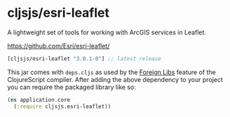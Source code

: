 # cljsjs/esri-leaflet

A lightweight set of tools for working with ArcGIS services in Leaflet.

https://github.com/Esri/esri-leaflet/

[](dependency)
```clojure
[cljsjs/esri-leaflet "3.0.1-0"] ;; latest release
```
[](/dependency)

This jar comes with `deps.cljs` as used by the [Foreign Libs][flibs] feature
of the ClojureScript compiler. After adding the above dependency to your project
you can require the packaged library like so:

```clojure
(ns application.core
  (:require cljsjs.esri-leaflet))
```

[flibs]: https://clojurescript.org/reference/packaging-foreign-deps
